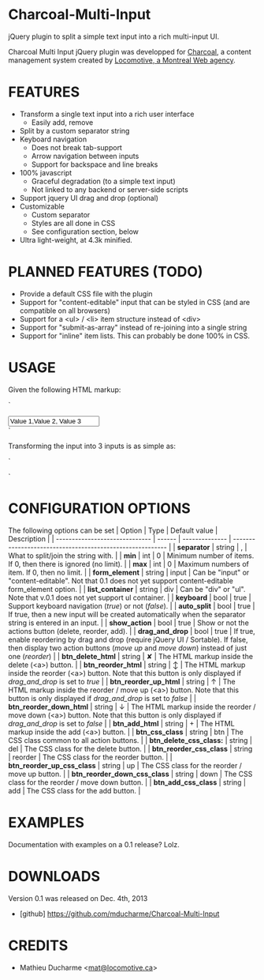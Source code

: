 Charcoal-Multi-Input
====================

jQuery plugin to split a simple text input into a rich multi-input UI.

Charcoal Multi Input jQuery plugin was developped for <a href="http://charcoal.locomotive.ca">Charcoal</a>, a content management system created by <a href="http://locomotive.ca" title="Locomotive, a Montreal Web agency">Locomotive, a Montreal Web agency</a>.

# FEATURES
* Transform a single text input into a rich user interface
	* Easily add, remove
* Split by a custom separator string
* Keyboard navigation
	* Does not break tab-support
	* Arrow navigation between inputs
	* Support for backspace and line breaks
* 100% javascript
	* Graceful degradation (to a simple text input)
	* Not linked to any backend or server-side scripts
* Support jquery UI drag and drop (optional)
* Customizable
	* Custom separator
	* Styles are all done in CSS
	* See configuration section, below
* Ultra light-weight, at 4.3k minified.

# PLANNED FEATURES (TODO)
* Provide a default CSS file with the plugin
* Support for "content-editable" input that can be styled in CSS (and are compatible on all browsers)
* Support for a &lt;ul&gt; / &lt;li&gt; item structure instead of &lt;div&gt; 
* Support for "submit-as-array" instead of re-joining into a single string
* Support for "inline" item lists. This can probably be done 100% in CSS.

# USAGE
Given the following HTML markup:

`
<div>
	<input type="text" name="example" id="example" value="Value 1,Value 2, Value 3" />
</div>
`

Transforming the input into 3 inputs is as simple as:

`
<script>
	var options = {};
	$('#example').multiple_inputs(options);
</script>
`


# CONFIGURATION OPTIONS
The following options can be set
| Option                         | Type   | Default value  | Description                                               |
| ------------------------------ | ------ | -------------- | --------------------------------------------------------- |
| **separator**                  | string | ,              | What to split/join the string with.                       |
| **min**                        | int    | 0              | Minimum number of items. If 0, then there is ignored (no limit). |
| **max**                        | int    | 0              | Maximum numbers of item. If 0, then no limit.             |
| **form_element**               | string | input          | Can be "input" or "content-editable". Not that 0.1 does not yet support content-editable form_element option. |
| **list_container**             | string | div            | Can be "div" or "ul". Note that v.0.1 does not yet support ul container. |
| **keyboard**                   | bool   | true           | Support keyboard navigation (*true*) or not (*false*).    |
| **auto_split**                 | bool   | true           | If true, then a new input will be created automatically when the separator string is entered in an input. |
| **show_action**                | bool   | true           | Show or not the actions button (delete, reorder, add).    |
| **drag_and_drop**              | bool   | true           | If true, enable reordering by drag and drop (require jQuery UI / Sortable). If false, then display two action buttons (*move up* and *move down*) instead of just one (*reorder*) |
| **btn_delete_html**            | string | ✘              | The HTML markup inside the delete (&lt;a&gt;) button.           |
| **btn_reorder_html**           | string | ↕              | The HTML markup inside the reorder (&lt;a&gt;) button. Note that this button is only displayed if *drag_and_drop* is set to *true*  |
| **btn_reorder_up_html**        | string | ↑              | The HTML markup inside the reorder / move up (&lt;a&gt;) button. Note that this button is only displayed if *drag_and_drop* is set to *false* |
| **btn_reorder_down_html**      | string | ↓              | The HTML markup inside the reorder / move down (&lt;a&gt;) button. Note that this button is only displayed if *drag_and_drop* is set to *false* |
| **btn_add_html**               | string | +              | The HTML markup inside the add (&lt;a&gt;) button.              |
| **btn_css_class**              | string | btn            | The CSS class common to all action buttons.               |
| **btn_delete_css_class:**      | string | del            | The CSS class for the delete button.                      |
| **btn_reorder_css_class**      | string | reorder        | The CSS class for the reorder button.                     |
| **btn_reorder_up_css_class**   | string | up             | The CSS class for the reorder / move up button.           |
| **btn_reorder_down_css_class** | string | down           | The CSS class for the reorder / move down button.         |
| **btn_add_css_class**          | string | add            | The CSS class for the add button.                         |

# EXAMPLES
Documentation with examples on a 0.1 release? Lolz.

# DOWNLOADS
Version 0.1 was released on Dec. 4th, 2013
* [github] https://github.com/mducharme/Charcoal-Multi-Input

# CREDITS
* Mathieu Ducharme &lt;mat@locomotive.ca&gt;
